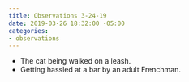 ```yaml
---
title: Observations 3-24-19
date: 2019-03-26 18:32:00 -05:00
categories:
- observations
---
```


- The cat being walked on a leash.
- Getting hassled at a bar by an adult Frenchman.